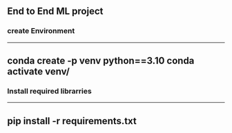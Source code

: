 ## End to End ML project
### create Environment
---
conda create -p venv python==3.10
conda activate venv/
---
### Install required librarries
---
pip install -r requirements.txt
---


